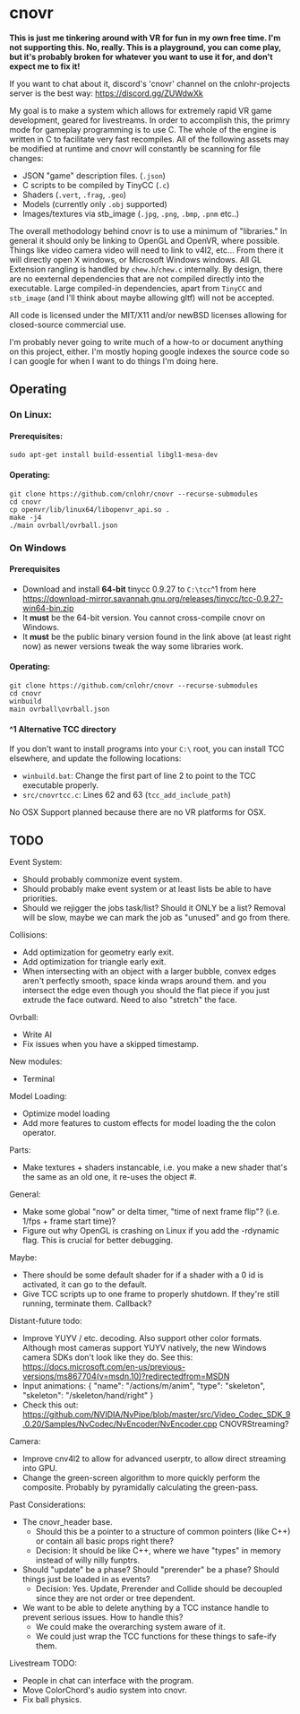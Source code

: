 # cnovr

**This is just me tinkering around with VR for fun in my own free time.  I'm not supporting this.  No, really.  This is a playground, you can come play, but it's probably broken for whatever you want to use it for, and don't expect me to fix it!**

If you want to chat about it, discord's 'cnovr' channel on the cnlohr-projects server is the best way: https://discord.gg/ZUWdwXk

My goal is to make a system which allows for extremely rapid VR game development, geared for livestreams.  In order to accomplish this, the primry mode for gameplay programming is to use C.  The whole of the engine is written in C to facilitate very fast recompiles.  All of the following assets may be modified at runtime and cnovr will constantly be scanning for file changes:
 * JSON "game" description files. (`.json`)
 * C scripts to be compiled by TinyCC (`.c`)
 * Shaders (`.vert`, `.frag`, `.geo`)
 * Models (currently only `.obj` supported)
 * Images/textures via stb_image (`.jpg`, `.png`, `.bmp`, `.pnm` etc..)

The overall methodology behind cnovr is to use a minimum of "libraries."  In general it should only be linking to OpenGL and OpenVR, where possible.  Things like video camera video will need to link to v4l2, etc...  From there it will directly open X windows, or Microsoft Windows windows.  All GL Extension rangling is handled by `chew.h`/`chew.c` internally.  By design, there are no eexternal dependencies that are not compiled directly into the executable.  Large compiled-in dependencies, apart from `TinyCC` and `stb_image` (and I'll think about maybe allowing gltf) will not be accepted.

All code is licensed under the MIT/X11 and/or newBSD licenses allowing for closed-source commercial use.

I'm probably never going to write much of a how-to or document anything on this project, either.  I'm mostly hoping google indexes the source code so I can google for when I want to do things I'm doing here.

## Operating

### On Linux:
#### Prerequisites:

```
sudo apt-get install build-essential libgl1-mesa-dev
```

#### Operating:
```
git clone https://github.com/cnlohr/cnovr --recurse-submodules
cd cnovr
cp openvr/lib/linux64/libopenvr_api.so .
make -j4
./main ovrball/ovrball.json
```

### On Windows

#### Prerequisites

* Download and install **64-bit** tinycc 0.9.27 to `C:\tcc`^1 from here https://download-mirror.savannah.gnu.org/releases/tinycc/tcc-0.9.27-win64-bin.zip
* It **must** be the 64-bit version.  You cannot cross-compile cnovr on Windows.
* It **must** be the public binary version found in the link above (at least right now) as newer versions tweak the way some libraries work.

#### Operating:
```
git clone https://github.com/cnlohr/cnovr --recurse-submodules
cd cnovr
winbuild
main ovrball\ovrball.json
```

#### ^1 Alternative TCC directory
If you don't want to install programs into your `C:\` root, you can install TCC elsewhere, and update the following locations:
* `winbuild.bat`: Change the first part of line 2 to point to the TCC executable properly.
* `src/cnovrtcc.c`: Lines 62 and 63 (`tcc_add_include_path`)

No OSX Support planned because there are no VR platforms for OSX. 


## TODO

Event System:
 * Should probably commonize event system.
 * Should probably make event system or at least lists be able to have priorities.
 * Should we rejigger the jobs task/list?  Should it ONLY be a list?  Removal will be slow, maybe we can mark the job as "unused" and go from there.

Collisions:
 * Add optimization for geometry early exit.
 * Add optimization for triangle early exit.
 * When intersecting with an object with a larger bubble, convex edges aren't perfectly smooth, space kinda wraps around them. and you intersect the edge even though you should the flat piece if you just extrude the face outward.  Need to also "stretch" the face.

Ovrball:
 * Write AI
 * Fix issues when you have a skipped timestamp.

New modules:
 * Terminal

Model Loading:
 * Optimize model loading
 * Add more features to custom effects for model loading the the colon operator.

Parts:
 * Make textures + shaders instancable, i.e. you make a new shader that's the same as an old one, it re-uses the object #.

General:
 * Make some global "now" or delta timer, "time of next frame flip"?  (i.e. 1/fps + frame start time)?
 * Figure out why OpenGL is crashing on Linux if you add the -rdynamic flag.  This is crucial for better debugging.

Maybe:
 * There should be some default shader for if a shader with a 0 id is activated, it can go to the default.
 * Give TCC scripts up to one frame to properly shutdown.  If they're still running, terminate them.  Callback?

Distant-future todo:
 * Improve YUYV / etc. decoding.  Also support other color formats.  Although most cameras support YUYV natively, the new Windows camera SDKs don't look like they do.  See this: https://docs.microsoft.com/en-us/previous-versions/ms867704(v=msdn.10)?redirectedfrom=MSDN
 * Input animations: { "name": "/actions/m/anim", "type": "skeleton", "skeleton": "/skeleton/hand/right" }
 * Check this out: https://github.com/NVIDIA/NvPipe/blob/master/src/Video_Codec_SDK_9.0.20/Samples/NvCodec/NvEncoder/NvEncoder.cpp  CNOVRStreaming?

Camera:
 * Improve cnv4l2 to allow for advanced userptr, to allow direct streaming into GPU.
 * Change the green-screen algorithm to more quickly perform the composite.  Probably by pyramidally calculating the green-pass.

Past Considerations:
 * The cnovr_header base.
   * Should this be a pointer to a structure of common pointers (like C++) or contain all basic props right there?
   * Decision: It should be like C++, where we have "types" in memory instead of willy nilly funptrs.
 * Should "update" be a phase?  Should "prerender" be a phase?  Should things just be loaded in as events?
   * Decision: Yes.  Update, Prerender and Collide should be decoupled since they are not order or tree dependent.
 * We want to be able to delete anything by a TCC instance handle to prevent serious issues.  How to handle this?
   * We could make the overarching system aware of it.
   * We could just wrap the TCC functions for these things to safe-ify them.

Livestream TODO:
 * People in chat can interface with the program.
 * Move ColorChord's audio system into cnovr.
 * Fix ball physics.

